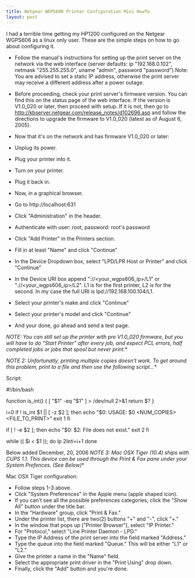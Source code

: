 ```yaml
---
title: Netgear WGPS606 Printer Configuration Mini HowTo
layout: post
---
```


I had a terrible time getting my HP1200 configured on the Netgear WGPS606 as a linux only user.  These are the simple steps on how to go about configuring it.
- Follow the manual's instructions for setting up the print server on the network via the web interface (server defaults: ip "192.168.0.102", netmask "255.255.255.0", uname "admin", password "password").Note: You are advised to set a static IP address, otherwise the print server may receive a different address after a power outage.
- Before proceeding, check your print server's firmware version.  You can find this on the status page of the web interface.  If the version is V1.0_020 or later, then proceed with setup.  If it is not, then go to http://kbserver.netgear.com/release_notes/d102696.asp and follow the directions to upgrade the firmware to V1.0_020 (latest as of August 6, 2005). 
- Now that it's on the network and has firmware V1.0_020 or later:  
- Unplug its power.
- Plug your printer into it.
- Turn on your printer.
- Plug it back in.
- Now, in a graphical browser.  
- Go to http://localhost:631
- Click "Administration" in the header.
- Authenticate with user: root, password: root's password
- Click "Add Printer" in the Printers section.
- Fill in at least "Name" and click "Continue"
- In the Device Dropdown box, select "LPD/LPR Host or Printer" and click "Continue"
- In the Device URI box append "://<your_wgps606_ip>/L1" or "://<your_wgps606_ip>/L2".  L1 is for the first printer, L2 is for the second.  In my case the full URI is lpd://192.168.100.104/L1.
- Select your printer's make and click "Continue"
- Select your printer's model and click "Continue"
- And your done, go ahead and send a test page.*NOTE: You can still set up the printer with pre V1.0_020 firmware, but you will have to do "Start Printer" after every job, and expect PCL errors, half completed jobs or jobs that spool but never print.***NOTE 2: Unfortunatly, printing multiple copies doesn't work.  To get around this problem, print to a file and then use the following script...**Script:

 #!/bin/bash
 
 function is_int() {
   [ "$1" -eq "$1" ] > /dev/null 2>&1
   return $?
 }
 
 i=0
 if ! is_int $1 || [ -z $2 ]; then
   echo "$0: USAGE: $0 <NUM_COPIES> <FILE_TO_PRINT>"
   exit 1
 fi
 
 if [ ! -e $2 ]; then
   echo "$0: $2: File does not exist."
   exit 2
 fi
 
 while (( $i < $1 )); do
   lp $2
   let i=$i+1
 done

Below added December, 20, 2006*NOTE 3: Mac OSX Tiger (10.4) ships with CUPS 1.1.  This device can be used through the Print & Fax pane under your System Prefences. (See Below)**Mac OSX Tiger configuration:
- Follow steps 1-3 above.
- Click "System Preferences" in the Apple menu (apple shaped icon).
- If you can't see all the possible preferences categories, click the "Show All" button under the title bar.
- In the "Hardware" group, click "Print & Fax."
- Under the printer list, there are two(2) buttons "+" and "-", click "+."
- In the window that pops up ("Printer Browser"), select "IP Printer."
- For "Protocol," select "Line Printer Daemon - LPD."
- Type the IP Address of the print server into the field marked "Address."
- Type the queue into the field marked "Queue."  This will be either "L1" or "L2."
- Give the printer a name in the "Name" field.
- Select the appropriate print driver in the "Print Using" drop down.
- Finally, click the "Add" button and you're done.

